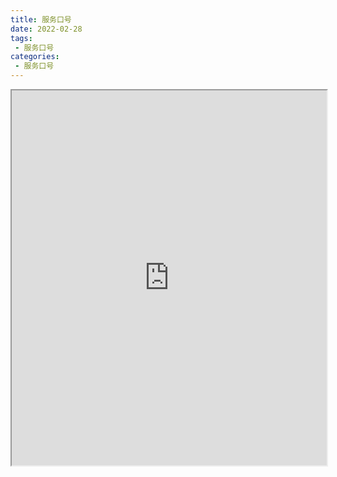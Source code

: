 ```yaml
---
title: 服务口号
date: 2022-02-28
tags:
 - 服务口号
categories:
 - 服务口号
---
```




<iframe src="https://wanli.yourtools.icu/pdf/web/viewer.html?file=https://vkceyugu.cdn.bspapp.com/VKCEYUGU-f2824a45-8901-4778-8647-e91230414af7/2bc54988-cd92-4adb-84ff-7a36ce2e84cf.pdf" width="100%" height="600px"></iframe>
